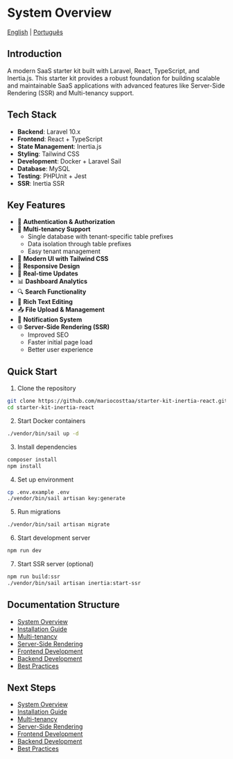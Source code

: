 # System Overview

[English](#system-overview) | [Português](../pt/01-visao-geral-do-sistema.md)

## Introduction
A modern SaaS starter kit built with Laravel, React, TypeScript, and Inertia.js. This starter kit provides a robust foundation for building scalable and maintainable SaaS applications with advanced features like Server-Side Rendering (SSR) and Multi-tenancy support.

## Tech Stack
- **Backend**: Laravel 10.x
- **Frontend**: React + TypeScript
- **State Management**: Inertia.js
- **Styling**: Tailwind CSS
- **Development**: Docker + Laravel Sail
- **Database**: MySQL
- **Testing**: PHPUnit + Jest
- **SSR**: Inertia SSR

## Key Features
- 🔐 **Authentication & Authorization**
- 👥 **Multi-tenancy Support**
  - Single database with tenant-specific table prefixes
  - Data isolation through table prefixes
  - Easy tenant management
- 🎨 **Modern UI with Tailwind CSS**
- 📱 **Responsive Design**
- 🔄 **Real-time Updates**
- 📊 **Dashboard Analytics**
- 🔍 **Search Functionality**
- 📝 **Rich Text Editing**
- 📤 **File Upload & Management**
- 🔔 **Notification System**
- 🌐 **Server-Side Rendering (SSR)**
  - Improved SEO
  - Faster initial page load
  - Better user experience

## Quick Start
1. Clone the repository
```bash
git clone https://github.com/mariocosttaa/starter-kit-inertia-react.git
cd starter-kit-inertia-react
```

2. Start Docker containers
```bash
./vendor/bin/sail up -d
```

3. Install dependencies
```bash
composer install
npm install
```

4. Set up environment
```bash
cp .env.example .env
./vendor/bin/sail artisan key:generate
```

5. Run migrations
```bash
./vendor/bin/sail artisan migrate
```

6. Start development server
```bash
npm run dev
```

7. Start SSR server (optional)
```bash
npm run build:ssr
./vendor/bin/sail artisan inertia:start-ssr
```

## Documentation Structure
- [System Overview](01-system-overview.md)
- [Installation Guide](02-installation.md)
- [Multi-tenancy](03-multi-tenancy.md)
- [Server-Side Rendering](04-ssr.md)
- [Frontend Development](05-frontend.md)
- [Backend Development](06-backend.md)
- [Best Practices](07-best-practices.md)

## Next Steps
- [System Overview](01-system-overview.md)
- [Installation Guide](02-installation.md)
- [Multi-tenancy](03-multi-tenancy.md)
- [Server-Side Rendering](04-ssr.md)
- [Frontend Development](05-frontend.md)
- [Backend Development](06-backend.md)
- [Best Practices](07-best-practices.md)
